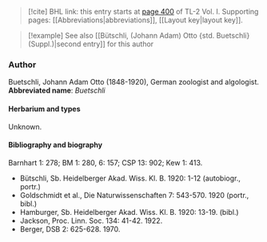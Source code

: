 > [!cite] BHL link: this entry starts at [page 400](https://www.biodiversitylibrary.org/page/33120531) of TL-2 Vol. I.
> Supporting pages: [[Abbreviations|abbreviations]], [[Layout key|layout key]].

> [!example] See also [[Bütschli, (Johann Adam) Otto {std. Buetschli} (Suppl.)|second entry]] for this author

### Author

Buetschli, Johann Adam Otto (1848-1920), German zoologist and algologist. 
**Abbreviated name**: *Buetschli*

#### Herbarium and types

Unknown.

#### Bibliography and biography

Barnhart 1: 278; BM 1: 280, 6: 157; CSP 13: 902; Kew 1: 413.
- Bütschli, Sb. Heidelberger Akad. Wiss. Kl. B. 1920: 1-12 (autobiogr., portr.)
- Goldschmidt et al., Die Naturwissenschaften 7: 543-570. 1920 (portr., bibl.)
- Hamburger, Sb. Heidelberger Akad. Wiss. Kl. B. 1920: 13-19. (bibl.)
- Jackson, Proc. Linn. Soc. 134: 41-42. 1922.
- Berger, DSB 2: 625-628. 1970.

